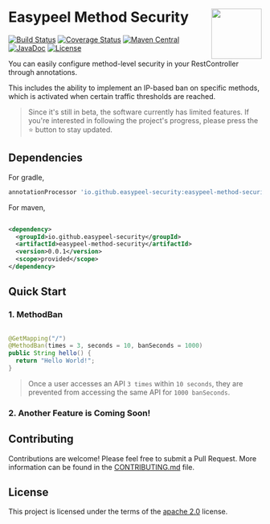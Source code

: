 # <img src="https://github.com/easypeel-security/spring-method-ban/assets/13290706/0d83c171-4f62-44b3-8a36-e3a86898b954" align="right" width="100">Easypeel Method Security

[![Build Status](https://github.com/easypeel-security/easypeel-method-security/actions/workflows/on-push.yml/badge.svg)](https://github.com/easypeel-security/easypeel-method-security/actions/workflows/on-push.yml)
[![Coverage Status](https://codecov.io/gh/easypeel-security/easypeel-method-security/graph/badge.svg?token=9FUJAWJB5W)](https://codecov.io/gh/easypeel-security/easypeel-method-security)
[![Maven Central](https://img.shields.io/maven-central/v/io.github.easypeel-security/easypeel-method-security.svg?label=Maven%20Central&color=)](https://mvnrepository.com/artifact/io.github.easypeel-security/easypeel-method-security)
[![JavaDoc](https://javadoc.io/badge2/io.github.easypeel-security/easypeel-method-security/javadoc.svg)](https://javadoc.io/doc/io.github.easypeel-security/easypeel-method-security)
[![License](https://img.shields.io/:license-apache-brightgreen.svg)](http://www.apache.org/licenses/LICENSE-2.0.html)

You can easily configure method-level security in your
RestController through annotations.

This includes the ability to implement an IP-based ban on
specific methods, which is activated when certain traffic thresholds are reached.

> Since it's still in beta, the software currently has limited features. If you're interested in
> following the project's progress, please press the ⭐ button to stay updated.

## Dependencies

For gradle,

```groovy
annotationProcessor 'io.github.easypeel-security:easypeel-method-security:0.0.1'
```

For maven,

```xml

<dependency>
  <groupId>io.github.easypeel-security</groupId>
  <artifactId>easypeel-method-security</artifactId>
  <version>0.0.1</version>
  <scope>provided</scope>
</dependency>
```

## Quick Start

### 1. MethodBan

```java

@GetMapping("/")
@MethodBan(times = 3, seconds = 10, banSeconds = 1000)
public String hello() {
  return "Hello World!";
}
```

> Once a user accesses an API `3 times` within `10 seconds`, they are prevented from accessing the
> same API for `1000 banSeconds`.

### 2. Another Feature is Coming Soon!

## Contributing

Contributions are welcome! Please feel free to submit a Pull Request.
More information can be found in the [CONTRIBUTING.md] file.

[CONTRIBUTING.md]: documentation/CONTRIBUTING.md

## License

This project is licensed under the terms of the [apache 2.0] license.

[apache 2.0]: LICENSE.txt

